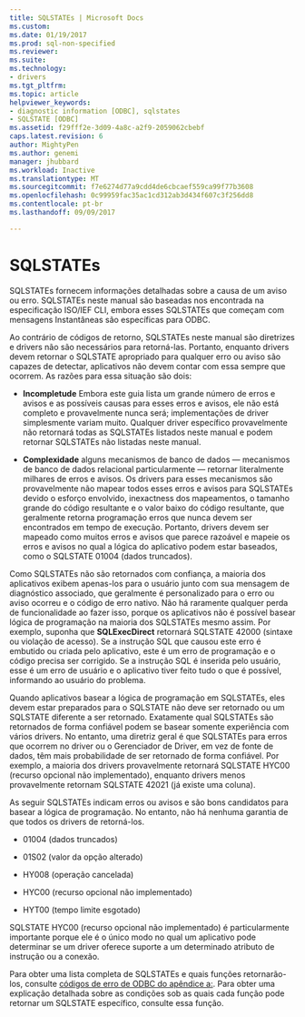 ```yaml
---
title: SQLSTATEs | Microsoft Docs
ms.custom: 
ms.date: 01/19/2017
ms.prod: sql-non-specified
ms.reviewer: 
ms.suite: 
ms.technology:
- drivers
ms.tgt_pltfrm: 
ms.topic: article
helpviewer_keywords:
- diagnostic information [ODBC], sqlstates
- SQLSTATE [ODBC]
ms.assetid: f29fff2e-3d09-4a8c-a2f9-2059062cbebf
caps.latest.revision: 6
author: MightyPen
ms.author: genemi
manager: jhubbard
ms.workload: Inactive
ms.translationtype: MT
ms.sourcegitcommit: f7e6274d77a9cdd4de6cbcaef559ca99f77b3608
ms.openlocfilehash: 0c99959fac35ac1cd312ab3d434f607c3f256dd8
ms.contentlocale: pt-br
ms.lasthandoff: 09/09/2017

---
```

# <a name="sqlstates"></a>SQLSTATEs
SQLSTATEs fornecem informações detalhadas sobre a causa de um aviso ou erro. SQLSTATEs neste manual são baseadas nos encontrada na especificação ISO/IEF CLI, embora esses SQLSTATEs que começam com mensagens Instantâneas são específicas para ODBC.  
  
 Ao contrário de códigos de retorno, SQLSTATEs neste manual são diretrizes e drivers não são necessários para retorná-las. Portanto, enquanto drivers devem retornar o SQLSTATE apropriado para qualquer erro ou aviso são capazes de detectar, aplicativos não devem contar com essa sempre que ocorrem. As razões para essa situação são dois:  
  
-   **Incompletude** Embora este guia lista um grande número de erros e avisos e as possíveis causas para esses erros e avisos, ele não está completo e provavelmente nunca será; implementações de driver simplesmente variam muito. Qualquer driver específico provavelmente não retornará todas as SQLSTATEs listados neste manual e podem retornar SQLSTATEs não listadas neste manual.  
  
-   **Complexidade** alguns mecanismos de banco de dados — mecanismos de banco de dados relacional particularmente — retornar literalmente milhares de erros e avisos. Os drivers para esses mecanismos são provavelmente não mapear todos esses erros e avisos para SQLSTATEs devido o esforço envolvido, inexactness dos mapeamentos, o tamanho grande do código resultante e o valor baixo do código resultante, que geralmente retorna programação erros que nunca devem ser encontrados em tempo de execução. Portanto, drivers devem ser mapeado como muitos erros e avisos que parece razoável e mapeie os erros e avisos no qual a lógica do aplicativo podem estar baseados, como o SQLSTATE 01004 (dados truncados).  
  
 Como SQLSTATEs não são retornados com confiança, a maioria dos aplicativos exibem apenas-los para o usuário junto com sua mensagem de diagnóstico associado, que geralmente é personalizado para o erro ou aviso ocorreu e o código de erro nativo. Não há raramente qualquer perda de funcionalidade ao fazer isso, porque os aplicativos não é possível basear lógica de programação na maioria dos SQLSTATEs mesmo assim. Por exemplo, suponha que **SQLExecDirect** retornará SQLSTATE 42000 (sintaxe ou violação de acesso). Se a instrução SQL que causou este erro é embutido ou criada pelo aplicativo, este é um erro de programação e o código precisa ser corrigido. Se a instrução SQL é inserida pelo usuário, esse é um erro de usuário e o aplicativo tiver feito tudo o que é possível, informando ao usuário do problema.  
  
 Quando aplicativos basear a lógica de programação em SQLSTATEs, eles devem estar preparados para o SQLSTATE não deve ser retornado ou um SQLSTATE diferente a ser retornado. Exatamente qual SQLSTATEs são retornados de forma confiável podem se basear somente experiência com vários drivers. No entanto, uma diretriz geral é que SQLSTATEs para erros que ocorrem no driver ou o Gerenciador de Driver, em vez de fonte de dados, têm mais probabilidade de ser retornado de forma confiável. Por exemplo, a maioria dos drivers provavelmente retornará SQLSTATE HYC00 (recurso opcional não implementado), enquanto drivers menos provavelmente retornam SQLSTATE 42021 (já existe uma coluna).  
  
 As seguir SQLSTATEs indicam erros ou avisos e são bons candidatos para basear a lógica de programação. No entanto, não há nenhuma garantia de que todos os drivers de retorná-los.  
  
-   01004 (dados truncados)  
  
-   01S02 (valor da opção alterado)  
  
-   HY008 (operação cancelada)  
  
-   HYC00 (recurso opcional não implementado)  
  
-   HYT00 (tempo limite esgotado)  
  
 SQLSTATE HYC00 (recurso opcional não implementado) é particularmente importante porque ele é o único modo no qual um aplicativo pode determinar se um driver oferece suporte a um determinado atributo de instrução ou a conexão.  
  
 Para obter uma lista completa de SQLSTATEs e quais funções retornarão-los, consulte [códigos de erro de ODBC do apêndice a:](../../../odbc/reference/appendixes/appendix-a-odbc-error-codes.md). Para obter uma explicação detalhada sobre as condições sob as quais cada função pode retornar um SQLSTATE específico, consulte essa função.

